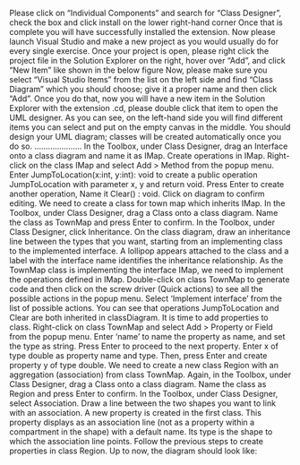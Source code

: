 Please click on “Individual Components” and search for “Class Designer”, check the box and click install on the lower right-hand corner
Once that is complete you will have successfully installed the extension. Now please launch Visual Studio and make a new project as you would usually do for every single exercise.
Once your project is open, please right click the project file in the Solution Explorer on the right, hover over “Add”, and click “New Item” like shown in the below figure
Now, please make sure you select “Visual Studio Items” from the list on the left side and find “Class Diagram” which you should choose; give it a proper name and then click “Add”.
Once you do that, now you will have a new item in the Solution Explorer with the extension .cd, please double click that item to open the UML designer.
As you can see, on the left-hand side you will find different items you can select and put on the empty canvas in the middle. You should design your UML diagram; classes will be created automatically once you do so. 
.....................
In the Toolbox, under Class Designer, drag an Interface onto a class diagram and name it as IMap. 
Create operations in IMap. Right-click on the class IMap and select Add > Method from the popup menu.
Enter JumpToLocation(x:int, y:int): void to create a public operation JumpToLocation with parameter x, y and return void.
Press Enter to create another operation, Name it Clear() : void. Click on diagram to confirm editing.
We need to create a class for town map which inherits IMap. In the Toolbox, under Class Designer, drag a Class onto a class diagram. Name the class as TownMap and press Enter to confirm.
In the Toolbox, under Class Designer, click Inheritance. On the class diagram, draw an inheritance line between the types that you want, starting from an implementing class to the implemented interface. A lollipop appears attached to the class and a label with the interface name identifies the inheritance relationship.
As the TownMap class is implementing the interface IMap, we need to implement the operations defined in IMap. Double-click on class TownMap to generate code and then click on the screw driver (Quick actions) to see all the possible actions in the popup menu. Select ‘Implement interface’ from the list of possible actions. 
You can see that operations JumpToLocation and Clear are both inherited in classDiagram.
It is time to add properties to class. Right-click on class TownMap and select Add > Property or Field from the popup menu.
Enter ‘name’ to name the property as name, and set the type as string. Press Enter to proceed to the next property. Enter x of type double as property name and type. Then, press Enter and create property y of type double.
We need to create a new class Region with an aggregation (association) from class TownMap. Again, in the Toolbox, under Class Designer, drag a Class onto a class diagram. Name the class as Region and press Enter to confirm.
 In the Toolbox, under Class Designer, select Association. Draw a line between the two shapes you want to link with an association. A new property is created in the first class. This property displays as an association line (not as a property within a compartment in the shape) with a default name. Its type is the shape to which the association line points.
Follow the previous steps to create properties in class Region.
Up to now, the diagram should look like:

